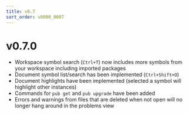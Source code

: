 ```yaml
---
title: v0.7
sort_order: v0000_0007
---
```


# v0.7.0

- Workspace symbol search (`Ctrl+T`) now includes more symbols from your workspace including imported packages
- Document symbol list/search has been implemented (`Ctrl+Shift+O`)
- Document highlights have been implemented (selected a symbol will highlight other instances)
- Commands for `pub get` and `pub upgrade` have been added
- Errors and warnings from files that are deleted when not open will no longer hang around in the problems view
